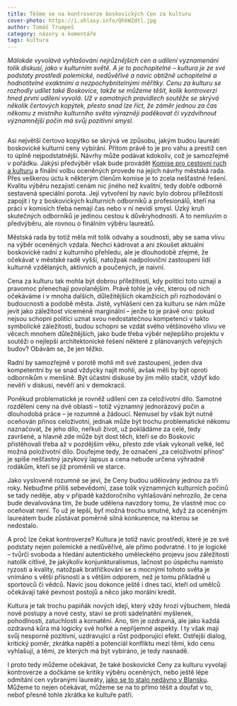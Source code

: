 ```yaml
---
title: Těšme se na kontroverze boskovických Cen za kulturu
cover-photo: https://i.ohlasy.info/QhkWZdtl.jpg
author: Tomáš Trumpeš
category: názory a komentáře
tags: kultura
---
```


*Málokde vyvolává vyhlašování nejrůznějších cen a udílení vyznamenání tolik diskusí, jako v kulturním světě. A je to pochopitelné – kultura je ze své podstaty prostředí polemické, nedůvěřivé a navíc obtížně uchopitelné a hodnotitelné exaktními a nezpochybnitelnými měřítky. Cenu za kulturu se rozhodly udílet také Boskovice, takže se můžeme těšit, kolik kontroverzí hned první udílení vyvolá. Už v samotných pravidlech soutěže se skrývá několik čertových kopýtek, přesto snad lze říct, že záměr jednou za čas někomu z místního kulturního světa výrazněji poděkovat či vyzdvihnout významnější počin má svůj pozitivní smysl.*

<img src="https://i.ohlasy.info/QhkWZdt.jpg" alt="" class="img-responsive img-popup" data-author="Tomáš Znamenáček">

Asi největší čertovo kopýtko se skrývá ve způsobu, jakým budou laureáti boskovické kulturní ceny vybírání. Přitom právě to je pro váhu a prestiž cen to úplně nejpodstatnější. Návrhy může podávat kdokoliv, což je samozřejmě v pořádku. Jakýsi předvýběr však bude provádět [Komise pro cestovní ruch a kulturu](http://boskovice.cz/komise-vybory/d-21863/p1=1185) a finální volbu oceněných provede na jejich návrhy městská rada. Přes veškerou úctu k některým členům komise je to zcela nešťastné řešení. Kvalitu výběru nezajistí cenám nic jiného než kvalitní, tedy dobře odborně sestavená speciální porota. Její vytvoření by navíc bylo dobrou příležitostí zapojit i ty z boskovických kulturních odborníků a profesionálů, kteří na práci v komisích třeba nemají čas nebo v ní nevidí smysl. Úzký kruh skutečných odborníků je jedinou cestou k důvěryhodnosti. A to nemluvím o předvýběru, ale rovnou o finálním výběru laureátů.

Městská rada by totiž měla mít tolik odvahy a soudnosti, aby se sama vlivu na výběr oceněných vzdala. Nechci kádrovat a ani zkoušet aktuální boskovické radní z kulturního přehledu, ale je dlouhodobě zřejmé, že očekávat v městské radě vyšší, natožpak nadpoloviční zastoupení lidí kulturně vzdělaných, aktivních a poučených, je naivní.

Cena za kulturu tak mohla být dobrou příležitostí, kdy politici toto uznají a pravomoc přenechají povolanějším. Právě tohle je věc, kterou od nich očekáváme i v mnoha dalších, důležitějších okamžicích při rozhodování o budoucnosti a podobě města. Jistě, vyhlášení cen za kulturu se nám může jevit jako záležitost víceméně marginální – jenže to je právě ono: pokud nejsou schopni politici uznat svou nedostatečnou kompetenci v takto symbolické záležitosti, budou schopni se vzdát svého většinového vlivu ve věcech mnohem důležitějších, jako bude třeba výběr nejlepšího projektu v soutěži o nejlepší architektonické řešení některé z plánovaných veřejných budov? Obávám se, že jen těžko.

Radní by samozřejmě v porotě mohli mít své zastoupení, jeden dva kompetentní by se snad vždycky najít mohli, avšak měli by být oproti odborníkům v menšině. Být účastni diskuse by jim mělo stačit, vždyť kdo nevěří v diskusi, nevěří ani v demokracii.

Poněkud problematické je rovněž udílení cen za celoživotní dílo. Samotné rozdělení ceny na dvě oblasti – totiž významný jednorázový počin a dlouhodobá práce – je rozumné a žádoucí. Nemusel by však být nutně oceňován přínos celoživotní, jednak může být trochu problematické někomu naznačovat, že jeho dílo, neřkuli život, už pokládáme za celé, tedy završené, a hlavně zde může být dost těch, kteří se do Boskovic přistěhovali třeba až v pozdějším věku, přesto zde však vykonali velké, leč možná položivotní dílo. Doufejme tedy, že označení „za celoživotní přínos“ je spíše nešťastný jazykový lapsus a cena nebude určena výhradně rodákům, kteří se již proměnili ve starce.

Jako vysloveně rozumné se jeví, že Ceny budou udělovány jednou za tři roky. Nebuďme příliš sebevědomí, zase tolik významných kulturních počinů se tady neděje, aby v případě každoročního vyhlašování nehrozilo, že cena bude devalvována tím, že bude udělena navzdory tomu, že vlastně moc co oceňovat není. To už je lepší, byť možná trochu smutné, když za oceněným laureátem bude zůstávat poměrně silná konkurence, na kterou se nedostalo.

A proč lze čekat kontroverze? Kultura je totiž navíc prostředí, které je ze své podstaty nejen polemické a nedůvěřivé, ale přímo podvratné. I to je logické – tvůrčí svoboda a hledání autentického uměleckého projevu jsou záležitosti natolik citlivé, že jakýkoliv konjunkturalismus, lačnost po úspěchu namísto ryzosti a kvality, natožpak bratříčkování se s mocnými tohoto světa je vnímáno s větší přísností a s větším odporem, než je tomu příkladně u sportovců či vědců. Navíc jsou dokonce ještě i dnes tací, kteří od umělců očekávají také pevnost postojů a něco jako morální kredit.

Kultura je tak trochu papiňák nových idejí, který vždy hrozí výbuchem, hledá nové postupy a nové cesty, staví se proti sádelnatění myšlenek, pohodlnosti, zatuchlosti a kornatění. Ano, tím je ozdravná, ale jako každá ozdravná kůra má logicky své hořké a nepříjemné aspekty. I ty však mají svůj nesporně pozitivní, uzdravující a růst podporující efekt. Ostřejší dialog, kritický poměr, zkrátka napětí a potenciál konfliktu mezi těmi, kdo cenu vyhlašují, a těmi, ze kterých má být vybíráno, je tedy nasnadě.

I proto tedy můžeme očekávat, že také boskovické Ceny za kulturu vyvolají kontroverze a dočkáme se kritiky výběru oceněných, nebo ještě lépe odmítání cen vybranými laureáty, [jako se to stalo nedávno v Blansku](http://zrcadlo.net/clanky/Jsem-zklamana-rika-Eva-Kupova-ktera-odmitla-cenu-za-kulturu-2633/). Můžeme to nejen očekávat, můžeme se na to přímo těšit a doufat v to, neboť přesně tohle zkrátka ke kultuře patří.
